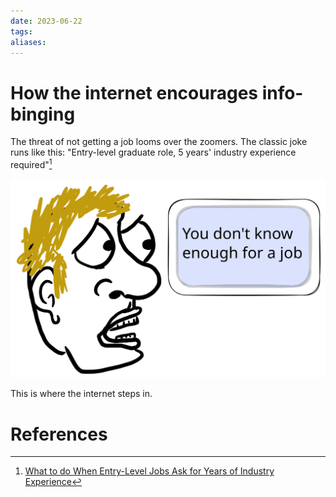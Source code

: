 ```yaml
---
date: 2023-06-22
tags: 
aliases: 
---
```

# How the internet encourages info-binging
The threat of not getting a job looms over the zoomers. The classic joke runs like this: "Entry-level graduate role, 5 years' industry experience required"[^1]

![](../assets/img/2023-06-22-mindfull-attachment.light.svg)

This is where the internet steps in. 
# References
[^1]: [What to do When Entry-Level Jobs Ask for Years of Industry Experience](https://careersblog.uts.edu.au/entry-level-jobs-ask-years-industry-experience/)